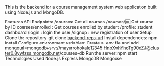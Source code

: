 This is the backend for a course management system web application built using Node.js and MongoDB.

Features
API Endpoints:
/courses: Get all courses
/courses/:id: Get course by ID
courses/enrolled : Get courses enrolled by student
/profile: student dashboard
/login : login the user
/signup : new registration of user
Setup
Clone the repository: git clone [backend-repo-url](https://github.com/mayurrohokale/Alemeno-backend)
Install dependencies: npm install
Configure environment variables: Create a .env file and add mongourl=mongodb+srv://mayurrohokale12345:HnbXwhYhoTg90dZJ@cluster0.8ywfzss.mongodb.net/courses-db
Run the server: npm start
Technologies Used
Node.js
Express
MongoDB
Mongoose
